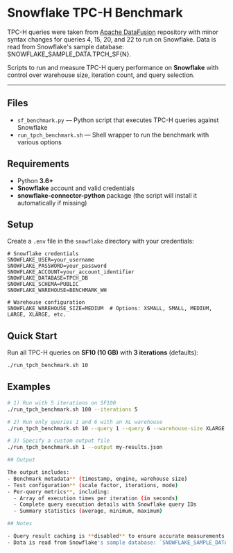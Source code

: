# Snowflake TPC-H Benchmark
TPC-H queries were taken from [Apache DataFusion](https://github.com/apache/datafusion/tree/main/benchmarks/queries) repository with minor syntax changes for queries 4, 15, 20, and 22 to run on Snowflake. Data is read from Snowflake's sample database: SNOWFLAKE_SAMPLE_DATA.TPCH_SF{N}.

Scripts to run and measure TPC-H query performance on **Snowflake** with control over warehouse size, iteration count, and query selection.

---

## Files

- `sf_benchmark.py` — Python script that executes TPC-H queries against Snowflake  
- `run_tpch_benchmark.sh` — Shell wrapper to run the benchmark with various options

## Requirements

- Python **3.6+**
- **Snowflake** account and valid credentials
- **snowflake-connector-python** package (the script will install it automatically if missing)

## Setup

Create a `.env` file in the `snowflake` directory with your credentials:

```dotenv
# Snowflake credentials
SNOWFLAKE_USER=your_username
SNOWFLAKE_PASSWORD=your_password
SNOWFLAKE_ACCOUNT=your_account_identifier
SNOWFLAKE_DATABASE=TPCH_DB
SNOWFLAKE_SCHEMA=PUBLIC
SNOWFLAKE_WAREHOUSE=BENCHMARK_WH

# Warehouse configuration
SNOWFLAKE_WAREHOUSE_SIZE=MEDIUM  # Options: XSMALL, SMALL, MEDIUM, LARGE, XLARGE, etc.
```

## Quick Start

Run all TPC-H queries on **SF10 (10 GB)** with **3 iterations** (defaults):

```bash
./run_tpch_benchmark.sh 10
```

## Examples

```bash
# 1) Run with 5 iterations on SF100
./run_tpch_benchmark.sh 100 --iterations 5

# 2) Run only queries 1 and 6 with an XL warehouse
./run_tpch_benchmark.sh 10 --query 1 --query 6 --warehouse-size XLARGE

# 3) Specify a custom output file
./run_tpch_benchmark.sh 1 --output my-results.json

## Output

The output includes:
- Benchmark metadata** (timestamp, engine, warehouse size)
- Test configuration** (scale factor, iterations, mode)
- Per-query metrics**, including:
  - Array of execution times per iteration (in seconds)
  - Complete query execution details with Snowflake query IDs
  - Summary statistics (average, minimum, maximum)

## Notes

- Query result caching is **disabled** to ensure accurate measurements.
- Data is read from Snowflake's sample database: `SNOWFLAKE_SAMPLE_DATA.TPCH_SF{N}`.
